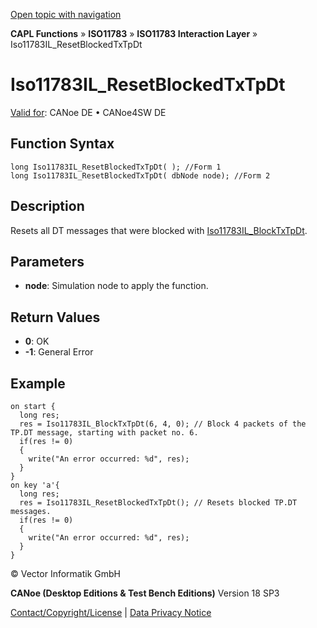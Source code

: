 [Open topic with navigation](../../../../../../CANoeDEFamily.htm#Topics/CAPLFunctions/ISO11783/ISOInteractionLayer/Functions/CAPLfunctionIso11783ILResetBlockedTxTpDt.md)

**CAPL Functions** » **ISO11783** » **ISO11783 Interaction Layer** » Iso11783IL_ResetBlockedTxTpDt

# Iso11783IL_ResetBlockedTxTpDt

[Valid for](../../../../Shared/FeatureAvailability.md): CANoe DE • CANoe4SW DE

## Function Syntax

```plaintext
long Iso11783IL_ResetBlockedTxTpDt( ); //Form 1
long Iso11783IL_ResetBlockedTxTpDt( dbNode node); //Form 2
```

## Description

Resets all DT messages that were blocked with [Iso11783IL_BlockTxTpDt](CAPLfunctionIso11783ILBlockTxTpDt.md).

## Parameters

- **node**: Simulation node to apply the function.

## Return Values

- **0**: OK
- **-1**: General Error

## Example

```plaintext
on start {
  long res;
  res = Iso11783IL_BlockTxTpDt(6, 4, 0); // Block 4 packets of the TP.DT message, starting with packet no. 6.
  if(res != 0)
  {
    write("An error occurred: %d", res);
  }
}
on key 'a'{
  long res;
  res = Iso11783IL_ResetBlockedTxTpDt(); // Resets blocked TP.DT messages.
  if(res != 0)
  {
    write("An error occurred: %d", res);
  }
}
```

© Vector Informatik GmbH

**CANoe (Desktop Editions & Test Bench Editions)** Version 18 SP3

[Contact/Copyright/License](../../../../Shared/ContactCopyrightLicense.md) | [Data Privacy Notice](https://www.vector.com/int/en/company/get-info/privacy-policy/)
